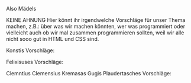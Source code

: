 Also Mädels

KEINE AHNUNG
Hier könnt ihr irgendwelche Vorschläge für unser Thema machen, z.B.: über was wir machen könnten, wer was programmiert oder vielleicht auch ob wir mal zusammen programmieren sollten, weil wir alle nicht sooo gut in HTML und CSS sind.


Konstis Vorschläge:


Felixisuses Vorschläge:


Clemntius Clemensius Kremasas Gugis Plaudertasches Vorschläge: